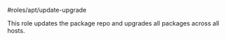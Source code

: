 #roles/apt/update-upgrade

This role updates the package repo and upgrades all packages across all hosts.
